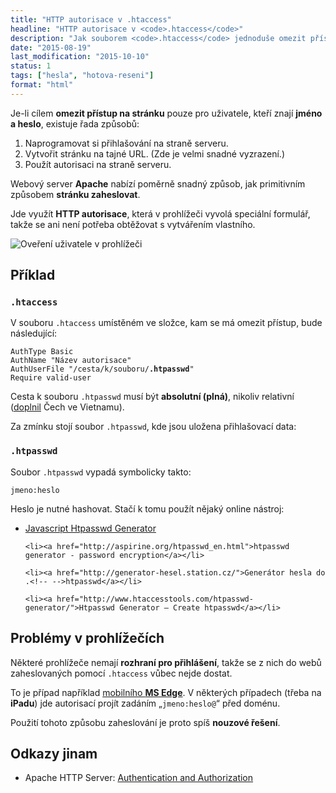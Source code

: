 ```yaml
---
title: "HTTP autorisace v .htaccess"
headline: "HTTP autorisace v <code>.htaccess</code>"
description: "Jak souborem <code>.htaccess</code> jednoduše omezit přístup na stránku heslem."
date: "2015-08-19"
last_modification: "2015-10-10"
status: 1
tags: ["hesla", "hotova-reseni"]
format: "html"
---
```


<p>Je-li cílem <b>omezit přístup na stránku</b> pouze pro uživatele, kteří znají <b>jméno a heslo</b>, existuje řada způsobů:</p>

<ol>
  <li>Naprogramovat si přihlašování na straně serveru.</li>
  
  <li>Vytvořit stránku na tajné URL. (Zde je velmi snadné vyzrazení.)</li>
  
  <li>Použít autorisaci na straně serveru.</li>
</ol>


<p>Webový server <b>Apache</b> nabízí poměrně snadný způsob, jak primitivním způsobem <b>stránku zaheslovat</b>.</p>

<p>Jde využít <b>HTTP autorisace</b>, která v prohlížeči vyvolá speciální formulář, takže se ani není potřeba obtěžovat s vytvářením vlastního.</p>

<p><img src="/files/http-autorisace/overeni.png" alt="Oveření uživatele v prohlížeči" class="border"></p>
















<h2 id="priklad">Příklad</h2>


<h3 id="htaccess"><code>.htaccess</code></h3>
<p>V souboru <code>.htaccess</code> umístěném ve složce, kam se má omezit přístup, bude následující:</p>

<pre><code>AuthType Basic
AuthName "Název autorisace"
AuthUserFile "/cesta/k/souboru/<b>.<!-- -->htpasswd</b>"
Require valid-user</code></pre>



<p>Cesta k souboru <code>.<!-- -->htpasswd</code> musí být <b>absolutní (plná)</b>, nikoliv relativní (<a href="https://twitter.com/CechVeVietnamu/status/653055278456291330">doplnil</a> Čech ve Vietnamu).</p>

<p>Za zmínku stojí soubor <code>.<!-- -->htpasswd</code>, kde jsou uložena přihlašovací data:</p>


<h3 id="htpasswd"><code>.<!-- -->htpasswd</code></h3>

<p>Soubor <code>.<!-- -->htpasswd</code> vypadá symbolicky takto:</p>


<pre><code>jmeno:heslo</code></pre>

<p>Heslo je nutné hashovat. Stačí k tomu použít nějaký online nástroj:</p>

<div class="external-content">
  <ul>
    <li><a href="http://lakin.weckers.net/code/htpasswd/">Javascript Htpasswd Generator</a></li>
    
    <li><a href="http://aspirine.org/htpasswd_en.html">htpasswd generator - password encryption</a></li>
    
    <li><a href="http://generator-hesel.station.cz/">Generátor hesla do .<!-- -->htpasswd</a></li>
    
    <li><a href="http://www.htaccesstools.com/htpasswd-generator/">Htpasswd Generator – Create htpasswd</a></li>
  </ul>
</div>



<h2 id="problemy">Problémy v prohlížečích</h2>

<p>Některé prohlížeče nemají <b>rozhraní pro přihlášení</b>, takže se z nich do webů zaheslovaných pomocí <code>.htaccess</code> vůbec nejde dostat.</p>

<p>To je případ například <a href="/edge-mobile">mobilního <b>MS Edge</b></a>. V některých případech (třeba na <b>iPadu</b>) jde autorisací projít zadáním „<code>jmeno:heslo@</code>“ před doménu.</p>

<p>Použití tohoto způsobu zaheslování je proto spíš <b>nouzové řešení</b>.</p>

<h2 id="odkazy">Odkazy jinam</h2>

<ul>
  <li>Apache HTTP Server: <a href="http://httpd.apache.org/docs/2.2/howto/auth.html">Authentication and Authorization</a></li>
</ul>
